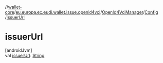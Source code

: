 //[wallet-core](../../../../index.md)/[eu.europa.ec.eudi.wallet.issue.openid4vci](../../index.md)/[OpenId4VciManager](../index.md)/[Config](index.md)/[issuerUrl](issuer-url.md)

# issuerUrl

[androidJvm]\
val [issuerUrl](issuer-url.md): [String](https://kotlinlang.org/api/latest/jvm/stdlib/kotlin/-string/index.html)
